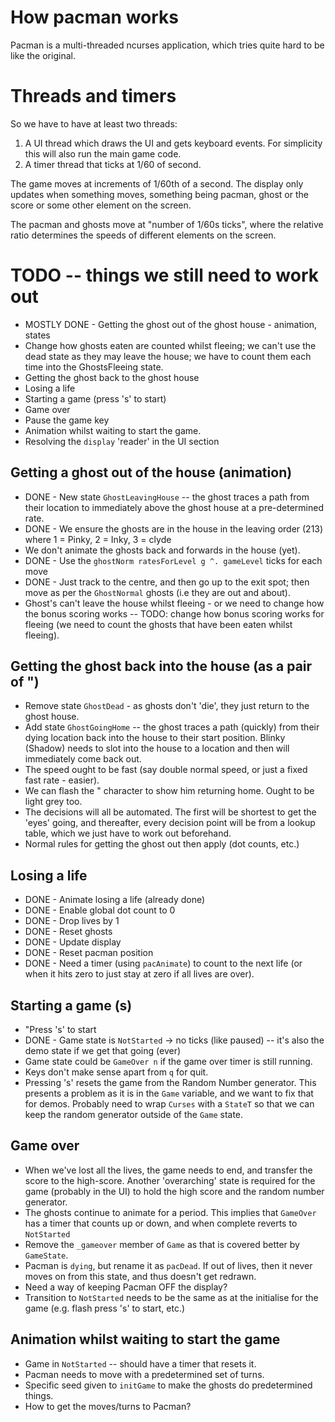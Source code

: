 # How pacman works

Pacman is a multi-threaded ncurses application, which tries quite hard to be like the original.

# Threads and timers

So we have to have at least two threads:

1. A UI thread which draws the UI and gets keyboard events.  For simplicity this will also run the main game code.
2. A timer thread that ticks at 1/60 of second.

The game moves at increments of 1/60th of a second.  The display only updates when something moves, something being pacman, ghost or the score or some other element on the screen.

The pacman and ghosts move at "number of 1/60s ticks", where the relative ratio determines the speeds of different elements on the screen.

# TODO -- things we still need to work out

* MOSTLY DONE - Getting the ghost out of the ghost house - animation, states
* Change how ghosts eaten are counted whilst fleeing; we can't use the dead state as they may leave the house; we have to count them each time into the GhostsFleeing state.
* Getting the ghost back to the ghost house
* Losing a life
* Starting a game (press 's' to start)
* Game over
* Pause the game key
* Animation whilst waiting to start the game.
* Resolving the `display` 'reader' in the UI section

## Getting a ghost out of the house (animation)

* DONE - New state `GhostLeavingHouse` -- the ghost traces a path from their location to immediately above the ghost house at a pre-determined rate.
* DONE - We ensure the ghosts are in the house in the leaving order (213) where 1 = Pinky, 2 = Inky, 3 = clyde
* We don't animate the ghosts back and forwards in the house (yet).
* DONE - Use the `ghostNorm ratesForLevel g ^. gameLevel` ticks for each move
* DONE - Just track to the centre, and then go up to the exit spot; then move as per the `GhostNormal` ghosts (i.e they are out and about).
* Ghost's can't leave the house whilst fleeing - or we need to change how the bonus scoring works -- TODO: change how bonus scoring works for fleeing (we need to count the ghosts that have been eaten whilst fleeing).

## Getting the ghost back into the house (as a pair of ")

* Remove state `GhostDead` - as ghosts don't 'die', they just return to the ghost house.
* Add state `GhostGoingHome` -- the ghost traces a path (quickly) from their dying location back into the house to their start position.  Blinky (Shadow) needs to slot into the house to a location and then will immediately come back out.
* The speed ought to be fast (say double normal speed, or just a fixed fast rate - easier).
* We can flash the " character to show him returning home.  Ought to be light grey too.
* The decisions will all be automated.  The first will be shortest to get the 'eyes' going, and thereafter, every decision point will be from a lookup table, which we just have to work out beforehand.
* Normal rules for getting the ghost out then apply (dot counts, etc.)

## Losing a life

* DONE - Animate losing a life (already done)
* DONE - Enable global dot count to 0
* DONE - Drop lives by 1
* DONE - Reset ghosts
* DONE - Update display
* DONE - Reset pacman position
* DONE - Need a timer (using `pacAnimate`) to count to the next life (or when it hits zero to just stay at zero if all lives are over).

## Starting a game (s)

* "Press 's' to start
* DONE - Game state is `NotStarted` -> no ticks (like paused) -- it's also the demo state if we get that going (ever)
* Game state could be `GameOver n` if the game over timer is still running.
* Keys don't make sense apart from `q` for quit.
* Pressing 's' resets the game from the Random Number generator.  This presents a problem as it is in the `Game` variable, and we want to fix that for demos.  Probably need to wrap `Curses` with a `StateT` so that we can keep the random generator outside of the `Game` state.

## Game over

* When we've lost all the lives, the game needs to end, and transfer the score to the high-score.  Another 'overarching' state is required for the game (probably in the UI) to hold the high score and the random number generator.
* The ghosts continue to animate for a period. This implies that `GameOver` has a timer that counts up or down, and when complete reverts to `NotStarted`
* Remove the `_gameover` member of `Game` as that is covered better by `GameState`.
* Pacman is `dying`, but rename it as `pacDead`.  If out of lives, then it never moves on from this state, and thus doesn't get redrawn.
* Need a way of keeping Pacman OFF the display?
* Transition to `NotStarted` needs to be the same as at the initialise for the game (e.g. flash press 's' to start, etc.)

## Animation whilst waiting to start the game

* Game in `NotStarted`  -- should have a timer that resets it.
* Pacman needs to move with a predetermined set of turns.
* Specific seed given to `initGame` to make the ghosts do predetermined things.
* How to get the moves/turns to Pacman?
